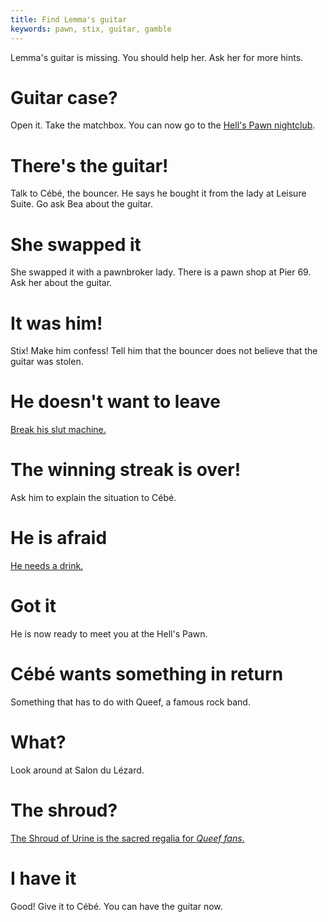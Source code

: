 ```yaml
---
title: Find Lemma's guitar
keywords: pawn, stix, guitar, gamble
---
```


Lemma's guitar is missing. You should help her. Ask her for more hints.

# Guitar case?
Open it. Take the matchbox. You can now go to the [Hell's Pawn nightclub](/060-hellspawn/index.md).

# There's the guitar!
Talk to Cébé, the bouncer. He says he bought it from the lady at Leisure Suite. Go ask Bea about the guitar.

# She swapped it
She swapped it with a pawnbroker lady. There is a pawn shop at Pier 69. Ask her about the guitar.

# It was him!
Stix! Make him confess! Tell him that the bouncer does not believe that the guitar was stolen.

# He doesn't want to leave
[Break his slut machine.](010-stop-gambling.md)

# The winning streak is over!
Ask him to explain the situation to Cébé.

# He is afraid
[He needs a drink.](020-drink.md)

# Got it
He is now ready to meet you at the Hell's Pawn.

# Cébé wants something in return
Something that has to do with Queef, a famous rock band.

# What?
Look around at Salon du Lézard.

# The shroud?
[The Shroud of Urine is the sacred regalia for _Queef fans_.](/040-strip/020-salon/010-shroud.md)

# I have it
Good! Give it to Cébé. You can have the guitar now.
